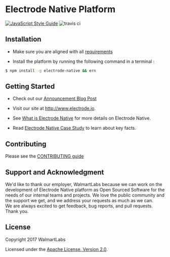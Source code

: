 # Electrode Native Platform

[![JavaScript Style Guide](https://img.shields.io/badge/code_style-standard-brightgreen.svg)](https://standardjs.com)
![travis ci](https://travis-ci.org/electrode-io/electrode-native.svg?branch=master)

## Installation

- Make sure you are aligned with all [requirements]

- Install the platform by running the following command in a terminal :

```bash
$ npm install -g electrode-native && ern
```

## Getting Started

- Check out our [Announcement Blog Post]

- Visit our site at <http://www.electrode.io>.

- See [What is Electrode Native] for more details on Electrode Native.

- Read [Electrode Native Case Study] to learn about key facts.

## Contributing

Please see the [CONTRIBUTING guide]

## Support and Acknowledgment

We'd like to thank our employer, WalmartLabs because we can work on the development of Electrode Native platform as Open Sourced Software for the needs of our internal teams and projects.
We love the public community and the support we get, and we address your requests as much as we can.  
We are always excited to get feedback, bug reports, and pull requests.  
Thank you.

## License

Copyright 2017 WalmartLabs

Licensed under the [Apache License, Version 2.0].

[announcement blog post]: https://medium.com/walmartlabs/electrode-native-the-platform-for-integrating-react-native-into-your-apps-129cbabda7b8
[contributing guide]: ./overview/contributing.md
[requirements]: ./overview/requirements.md
[apache license, version 2.0]: https://www.apache.org/licenses/LICENSE-2.0
[gitbook]: https://www.gitbook.com/
[what is electrode native]: ./overview/what-is-ern.md
[electrode native case study]: https://www.walmartlabs.com/case-studies/electrode-native
